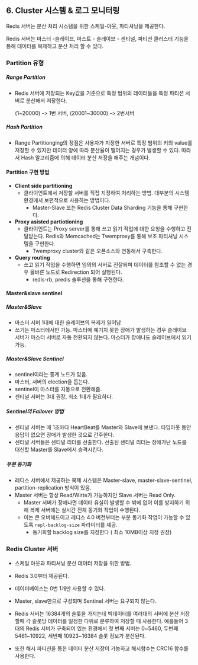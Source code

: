 ## 6. Cluster 시스템 & 로그 모니터링

Redis 서버는 분산 처리 시스템을 위한 스케일-아웃, 파티셔닝을 제공한다.

Redis 서버는 마스터 -슬레이브, 마스트 - 슬레이브 - 센티널, 파티션 클러스터 기능을 통해 데이터를 복제하고 분산 처리 할 수 있다.



### Partition 유형

##### Range Partition

- Redis 서버에 저장되는 Key값을 기준으로 특정 범위의 데이터들을 특정 파티션 서버로 분산해서 저장한다.

  (1~20000) -> 1번 서버, (20001~30000) -> 2번서버

##### Hash Partition

- Range Partitionging의 장점은 사용자가 지정한 서버로 특정 범위의 키의 value를 저장할 수 있지만 데이터 양에 따라 분산율이 떨어지는 경우가 발생할 수 있다. 따라서 Hash 알고리즘에 의해 데이터 분산 저장을 해주는 개념이다.





#### Partition 구현 방법

- **Client side partitioning**
  - 클라이언트에서 저장할 서버를 직접 지정하여 처리하는 방법. 대부분의 시스템 환경에서 보편적으로 사용하는 방법이다.
    - Master-Slave 또는 Redis Cluster Data Sharding 기능을 통해 구현한다.
- **Proxy asisted partiotioning**
  - 클라이언트는 Proxy server를 통해 쓰고 읽기 작업에 대한 요청을 수행하고 전달받는다. Redis와 Memcached는 Twemproxy를 통해 보조 파티셔닝 시스템을 구현한다.
    - Twemproxy cluster와 같은 오픈소스와 연동해서 구축한다.
- **Query routing**
  - 쓰고 읽기 작업을 수행하면 임의의 서버로 전잘되며 데이터를 참조할 수 없는 경우 올바른 노드로 Redirection 되어 실행된다.
    - redis-rb, predis 솔루션을 통해 구현한다.



#### Master&slave sentinel

##### Master&Slave

- 마스터 서버 1대에 대한 슬레이브의 복제가 일어남
- 쓰기는 마스터에서만 가능. 마스터에 예기치 못한 장애가 발생하는 경우 슬레이브 서버가 마스터 서버로 자동 전환되지 않는다.
  마스터가 장애나도 슬레이브에서 읽기 가능.

##### Master&Slave Sentinel

- sentinel이라는 중계 노드가 있음.
- 마스터, 서버의 election을 돕는다.
- sentinel이 마스터를 자동으로 전환해줌.
- 센티널 서버는 3대 권장, 최소 1대가 필요하다.



##### Sentinel의 Failover 방법

- 센티널 서버는 매 1초마다 HeartBeat를 Master와 Slave에 보낸다. 타임아웃 동안 응답이 없으면 장애가 발생한 것으로 간주한다.
- 센티널 서버들은 센티널 리더를 선출한다. 선출된 센티널 리더는 장애가난 노드를 대신할 Master를 Slave에서 승격시킨다.



##### 부분 동기화

- 레디스 서버에서 제공하는 복제 시스템은 Master-slave, master-slave-sentinel, partition-replication 방식이 있음.
- Master 서버는 항상 Read/Wirte가 가능하지만 Slave 서버는 Read Only.
  - Master 서버가 장애나면 데이터 유실이 발생할 수 밖에 없어 이를 방지하기 위해 복제 서버에는 실시간 전체 동기화 작업이 수행된다.
  - 이는 큰 오버헤드이고 레디스 4.0 버전부터는 부분 동기화 작업이 가능할 수 있도록 `repl-backlog-size` 파라미터를 제공.
    - 동기화할 backlog size를 지정한다 ( 최소 10MB이상 지정 권장)



### Redis Cluster 서버

- 스케일 아웃과 파티셔닝 분산 데이터 저장을 위한 방법.
- Redis 3.0부터 제공된다.
- 데이터베이스는 0번 1개만 사용할 수 있다.
- Master, slave만으로 구성되며 Sentinel 서버는 요구되지 않는다.

- Redis 서버는 16384개의 슬롯을 가지는데 빅데이터를 여러대의 서버에 분산 저장할때 각 슬롯당 데이터를 일정한 다위로 분류하여 저장할 때 사용한다. 예를들어 3대의 Redis 서버가 구축되어 있는 환경에서 첫 번째 서버는 0~5460, 두번째 5461~10922, 세번째 10923~16384 슬롯 정보가 분산된다.
- 또한 해시 파티션을 통한 데이터 분산 저장이 가능하고 해시함수는 CRC16 함수를 사용한다.





